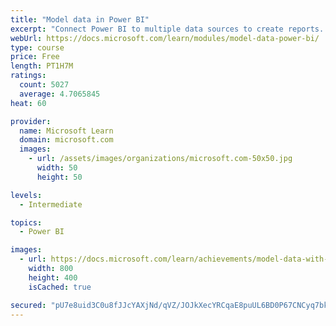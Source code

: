 ```yaml
---
title: "Model data in Power BI"
excerpt: "Connect Power BI to multiple data sources to create reports. Define the relationship between your data sources."
webUrl: https://docs.microsoft.com/learn/modules/model-data-power-bi/
type: course
price: Free
length: PT1H7M
ratings:
  count: 5027
  average: 4.7065845
heat: 60

provider:
  name: Microsoft Learn
  domain: microsoft.com
  images:
    - url: /assets/images/organizations/microsoft.com-50x50.jpg
      width: 50
      height: 50

levels:
  - Intermediate

topics:
  - Power BI

images:
  - url: https://docs.microsoft.com/learn/achievements/model-data-with-power-bi-desktop-social.png
    width: 800
    height: 400
    isCached: true

secured: "pU7e8uid3C0u8fJJcYAXjNd/qVZ/JOJkXecYRCqaE8puUL6BD0P67CNCyq7bkNTKoV3ATj0vno/dYh2Y/lmIdDXrFKEOJAwK2ns3yf6Y1IBFnTtu4xOZBR2vsPiZXpNb3MsCd8Rr1XMF8fSUziPWHJOwIFi41LH5VVS1jcAizv8aFBFGKe3VW9IVRJK/ZNkBtkw165BRk29uoA5lHR3R+nPTD0JRT+TnADU+7HXT1D3nc95lJkUrXyFBikOUbaQ9aoVMuhgH9Y+7Sug9/88Lf0yKG/DkJ8ohg/2Vhc39buJPFNe2PCqmLxF1QeKjAGmtCbwAiw7Qr/KdCRM2fL3J5l7yhl+m4MbcO1/bfmS4mZdgHIECndvqQ177IeEs2mc35UBL9Y1HcwNmyR4aJzLXNt7od2Nt5LtDYzpdyH/U3kU=;ruipRJdf4fduXe1spbtAwQ=="
---
```


